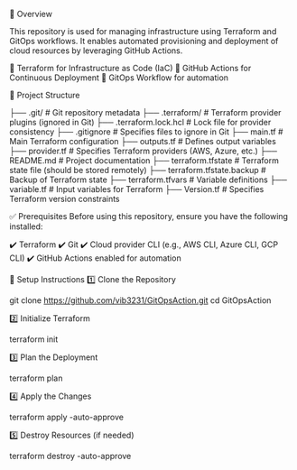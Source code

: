 🌟 Overview

This repository is used for managing infrastructure using Terraform and GitOps workflows. It enables automated provisioning and deployment of cloud resources by leveraging GitHub Actions.

🔹 Terraform for Infrastructure as Code (IaC)
🔹 GitHub Actions for Continuous Deployment
🔹 GitOps Workflow for automation

📂 Project Structure

├── .git/                     # Git repository metadata
├── .terraform/               # Terraform provider plugins (ignored in Git)
├── .terraform.lock.hcl       # Lock file for provider consistency
├── .gitignore                # Specifies files to ignore in Git
├── main.tf                   # Main Terraform configuration
├── outputs.tf                # Defines output variables
├── provider.tf               # Specifies Terraform providers (AWS, Azure, etc.)
├── README.md                 # Project documentation
├── terraform.tfstate         # Terraform state file (should be stored remotely)
├── terraform.tfstate.backup  # Backup of Terraform state
├── terraform.tfvars          # Variable definitions
├── variable.tf               # Input variables for Terraform
├── Version.tf                # Specifies Terraform version constraints


✅ Prerequisites
Before using this repository, ensure you have the following installed:

✔️ Terraform
✔️ Git
✔️ Cloud provider CLI (e.g., AWS CLI, Azure CLI, GCP CLI)
✔️ GitHub Actions enabled for automation

🚀 Setup Instructions
1️⃣ Clone the Repository

git clone https://github.com/vib3231/GitOpsAction.git
cd GitOpsAction

2️⃣ Initialize Terraform

  terraform init


3️⃣ Plan the Deployment

terraform plan

4️⃣ Apply the Changes

terraform apply -auto-approve

5️⃣ Destroy Resources (if needed)

terraform destroy -auto-approve
